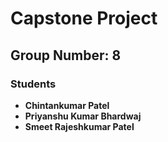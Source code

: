 # Capstone Project

## Group Number: 8

### Students

- **Chintankumar Patel**
- **Priyanshu Kumar Bhardwaj**
- **Smeet Rajeshkumar Patel**
